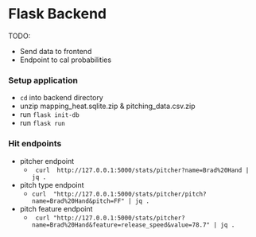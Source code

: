 # Flask Backend 

TODO:
- Send data to frontend
- Endpoint to cal probabilities 

### Setup application 
- `cd` into backend directory 
- unzip mapping_heat.sqlite.zip & pitching_data.csv.zip
- run `flask init-db`
- run `flask run`

### Hit endpoints 
- pitcher endpoint 
  -  ` curl  http://127.0.0.1:5000/stats/pitcher?name=Brad%20Hand | jq .`
- pitch type endpoint
  - `curl  "http://127.0.0.1:5000/stats/pitcher/pitch?name=Brad%20Hand&pitch=FF" | jq .`
- pitch feature endpoint
  - ` curl "http://127.0.0.1:5000/stats/pitcher?name=Brad%20Hand&feature=release_speed&value=78.7" | jq .`
